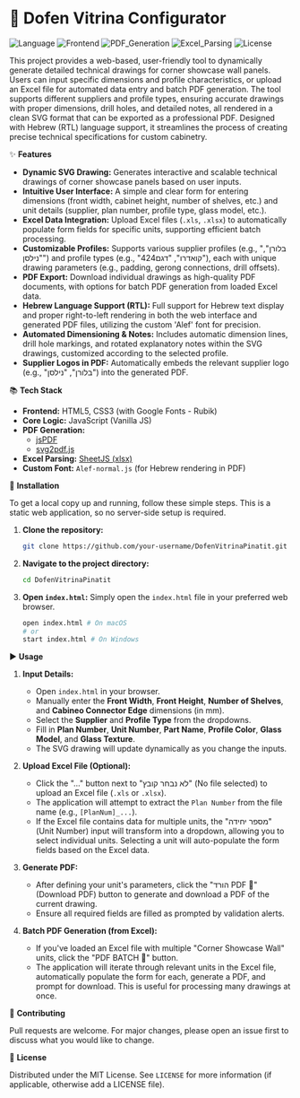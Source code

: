 # 📐 Dofen Vitrina Configurator

![Language](https://img.shields.io/badge/language-JavaScript-yellow.svg)
![Frontend](https://img.shields.io/badge/frontend-HTML%2FCSS-blue.svg)
![PDF_Generation](https://img.shields.io/badge/PDF_Generation-jsPDF-red.svg)
![Excel_Parsing](https://img.shields.io/badge/Excel_Parsing-SheetJS-green.svg)
![License](https://img.shields.io/badge/license-MIT-green.svg)

This project provides a web-based, user-friendly tool to dynamically generate detailed technical drawings for corner showcase wall panels. Users can input specific dimensions and profile characteristics, or upload an Excel file for automated data entry and batch PDF generation. The tool supports different suppliers and profile types, ensuring accurate drawings with proper dimensions, drill holes, and detailed notes, all rendered in a clean SVG format that can be exported as a professional PDF. Designed with Hebrew (RTL) language support, it streamlines the process of creating precise technical specifications for custom cabinetry.

✨ **Features**

*   **Dynamic SVG Drawing:** Generates interactive and scalable technical drawings of corner showcase panels based on user inputs.
*   **Intuitive User Interface:** A simple and clear form for entering dimensions (front width, cabinet height, number of shelves, etc.) and unit details (supplier, plan number, profile type, glass model, etc.).
*   **Excel Data Integration:** Upload Excel files (`.xls`, `.xlsx`) to automatically populate form fields for specific units, supporting efficient batch processing.
*   **Customizable Profiles:** Supports various supplier profiles (e.g., "בלורן", "נילסן") and profile types (e.g., "קואדרו", "דגם424"), each with unique drawing parameters (e.g., padding, gerong connections, drill offsets).
*   **PDF Export:** Download individual drawings as high-quality PDF documents, with options for batch PDF generation from loaded Excel data.
*   **Hebrew Language Support (RTL):** Full support for Hebrew text display and proper right-to-left rendering in both the web interface and generated PDF files, utilizing the custom 'Alef' font for precision.
*   **Automated Dimensioning & Notes:** Includes automatic dimension lines, drill hole markings, and rotated explanatory notes within the SVG drawings, customized according to the selected profile.
*   **Supplier Logos in PDF:** Automatically embeds the relevant supplier logo (e.g., "בלורן", "נילסן") into the generated PDF.

📚 **Tech Stack**

*   **Frontend:** HTML5, CSS3 (with Google Fonts - Rubik)
*   **Core Logic:** JavaScript (Vanilla JS)
*   **PDF Generation:**
    *   [jsPDF](https://github.com/MrRio/jsPDF)
    *   [svg2pdf.js](https://github.com/yWorks/svg2pdf.js)
*   **Excel Parsing:** [SheetJS (xlsx)](https://sheetjs.com/)
*   **Custom Font:** `Alef-normal.js` (for Hebrew rendering in PDF)

🚀 **Installation**

To get a local copy up and running, follow these simple steps. This is a static web application, so no server-side setup is required.

1.  **Clone the repository:**
    ```bash
    git clone https://github.com/your-username/DofenVitrinaPinatit.git
    ```
2.  **Navigate to the project directory:**
    ```bash
    cd DofenVitrinaPinatit
    ```
3.  **Open `index.html`:**
    Simply open the `index.html` file in your preferred web browser.
    ```bash
    open index.html # On macOS
    # or
    start index.html # On Windows
    ```

▶️ **Usage**

1.  **Input Details:**
    *   Open `index.html` in your browser.
    *   Manually enter the **Front Width**, **Front Height**, **Number of Shelves**, and **Cabineo Connector Edge** dimensions (in mm).
    *   Select the **Supplier** and **Profile Type** from the dropdowns.
    *   Fill in **Plan Number**, **Unit Number**, **Part Name**, **Profile Color**, **Glass Model**, and **Glass Texture**.
    *   The SVG drawing will update dynamically as you change the inputs.

2.  **Upload Excel File (Optional):**
    *   Click the "..." button next to "לא נבחר קובץ" (No file selected) to upload an Excel file (`.xls` or `.xlsx`).
    *   The application will attempt to extract the `Plan Number` from the file name (e.g., `[PlanNum]_...`).
    *   If the Excel file contains data for multiple units, the "מספר יחידה" (Unit Number) input will transform into a dropdown, allowing you to select individual units. Selecting a unit will auto-populate the form fields based on the Excel data.

3.  **Generate PDF:**
    *   After defining your unit's parameters, click the "הורד PDF 💾" (Download PDF) button to generate and download a PDF of the current drawing.
    *   Ensure all required fields are filled as prompted by validation alerts.

4.  **Batch PDF Generation (from Excel):**
    *   If you've loaded an Excel file with multiple "Corner Showcase Wall" units, click the "PDF BATCH 💾" button.
    *   The application will iterate through relevant units in the Excel file, automatically populate the form for each, generate a PDF, and prompt for download. This is useful for processing many drawings at once.

🤝 **Contributing**

Pull requests are welcome. For major changes, please open an issue first to discuss what you would like to change.

📝 **License**

Distributed under the MIT License. See `LICENSE` for more information (if applicable, otherwise add a LICENSE file).
